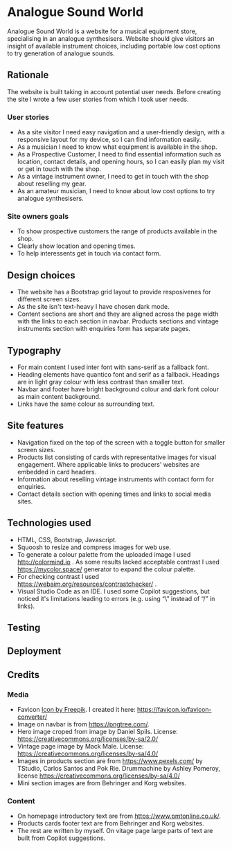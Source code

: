 # Analogue Sound World

Analogue Sound World is a website for a musical equipment store, specialising in an analogue synthesisers. Website should give visitors an insight of available instrument choices, including portable low cost options to try generation of analogue sounds.

## Rationale

The website is built taking in account potential user needs. Before creating the site I wrote a few user stories from which I took user needs.

### User stories

* As a site visitor I need easy navigation and a user-friendly design, with a responsive layout for my device, so I can find information easily.
* As a musician I need to know what equipment is available in the shop.
* As a Prospective Customer, I need to find essential information such as location, contact details, and opening hours, so I can easily plan my visit or get in touch with the shop.
* As a vintage instrument owner, I need to get in touch with the shop about reselling my gear.
* As an amateur musician, I need to know about low cost options to try analogue synthesisers.
  
### Site owners goals

* To show prospective customers the range of products available in the shop.
* Clearly show location and opening times.
* To help interessents get in touch via contact form.

## Design choices

* The website has a Bootstrap grid layout to provide resposivenes for different screen sizes.
* As the site isn't text-heavy I have  chosen dark mode.
* Content sections are short and they are aligned across the page width with the links to each section in navbar. Products sections and vintage instruments section with enquiries form has separate pages.

## Typography

* For main content I used inter font with sans-serif as a fallback font.
* Heading elements have quantico font and serif as a fallback. Headings are in light gray colour with less contrast than smaller text.
* Navbar and footer have bright background colour and dark font colour as main content background.
* Links have the same colour as surrounding text.

## Site features

* Navigation fixed on the top of the screen with a toggle button for smaller screen sizes.
* Products list consisting of cards with representative images for visual engagement. Where applicable links to producers' websites are embedded in card headers.
* Information about reselling vintage instruments with contact form for enquiries.
* Contact details section with opening times and links to social media sites.

## Technologies used

* HTML, CSS, Bootstrap, Javascript.
* Squoosh to resize and compress images for web use.
* To generate a colour palette from the uploaded image I used  <http://colormind.io> . As some results lacked acceptable contrast I used <https://mycolor.space/> generator to expand the colour palette.
* For checking contrast I used <https://webaim.org/resources/contrastchecker/> .
* Visual Studio Code as an IDE. I used some Copilot suggestions, but noticed it's limitations leading to errors (e.g. using “\” instead of “/” in links).

## Testing

## Deployment

## Credits

### Media

* Favicon <a href="https://www.freepik.com/icon/sound-waves_555253#fromView=search&page=5&position=66&uuid=bc04230f-45ca-4ea9-a74f-55951ca2b7e8">Icon by Freepik</a>. I created it here: https://favicon.io/favicon-converter/
* Image on navbar is from https://pngtree.com/.
* Hero image croped from image by Daniel Spils. License: https://creativecommons.org/licenses/by-sa/2.0/
* Vintage page image by Mack Male. License: https://creativecommons.org/licenses/by-sa/4.0/
* Images in products section are from https://www.pexels.com/ by TStudio, Carlos Santos and Pok Rie. Drummachine by Ashley Pomeroy, license https://creativecommons.org/licenses/by-sa/4.0/
* Mini section images are from Behringer and Korg websites.

### Content

* On homepage introductory text are from https://www.pmtonline.co.uk/.
* Products cards footer text are from Behringer and Korg websites.
* The rest are written by myself. On vitage page large parts of text are built from Copilot suggestions. 
